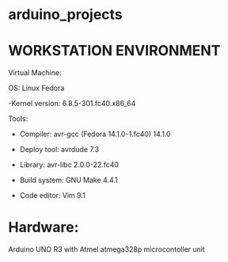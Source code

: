 # arduino_projects

# WORKSTATION ENVIRONMENT

Virtual Machine:

OS: Linux Fedora

-Kernel version: 6.8.5-301.fc40.x86_64

Tools:

  - Compiler: avr-gcc (Fedora 14.1.0-1.fc40) 14.1.0
  
  - Deploy tool: avrdude 7.3
  
  - Library: avr-libc 2.0.0-22.fc40
  
  - Build system: GNU Make 4.4.1
  
  - Code editor: Vim 9.1
  
# Hardware:
  Arduino UNO R3 with Atmel atmega328p microcontoller unit
